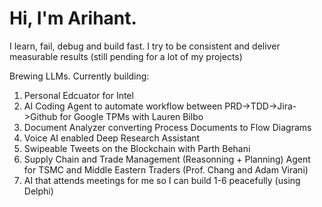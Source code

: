 # Hi, I'm Arihant.
I learn, fail, debug and build fast. I try to be consistent and deliver measurable results (still pending for a lot of my projects) 

Brewing LLMs. Currently building:
1. Personal Edcuator for Intel
2. AI Coding Agent to automate workflow between PRD->TDD->Jira->Github for Google TPMs with Lauren Bilbo
3. Document Analyzer converting Process Documents to Flow Diagrams
4. Voice AI enabled Deep Research Assistant
5. Swipeable Tweets on the Blockchain with Parth Behani
6. Supply Chain and Trade Management (Reasonning + Planning) Agent for TSMC and Middle Eastern Traders (Prof. Chang and Adam Virani)
7. AI that attends meetings for me so I can build 1-6 peacefully (using Delphi)

